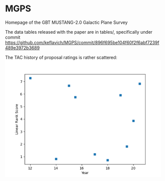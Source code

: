 # MGPS
Homepage of the GBT MUSTANG-2.0 Galactic Plane Survey

The data tables released with the paper are in tables/, specifically under commit https://github.com/keflavich/MGPS/commit/896f695be104f60f2f6abf7239f489e3972b3689

The TAC history of proposal ratings is rather scattered:
<img src="MGPS_TAC_ratings.png">
